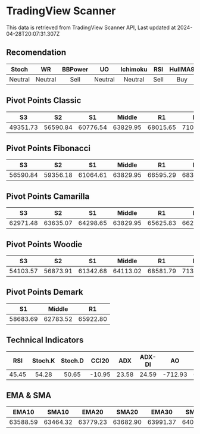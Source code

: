 # TradingView Scanner
This data is retrieved from TradingView Scanner API, Last updated at 2024-04-28T20:07:31.307Z

## Recomendation
| Stoch | WR | BBPower | UO | Ichimoku | RSI | HullMA9 |
| :---: | :---: | :---: | :---: | :---: | :---: | :---: |
| Neutral | Neutral | Sell | Neutral | Neutral | Sell | Buy |

## Pivot Points Classic
| S3 | S2 | S1 | Middle | R1 | R2 | R3 |
| :---: | :---: | :---: | :---: | :---: | :---: | :---: |
| 49351.73 | 56590.84 | 60776.54 | 63829.95 | 68015.65 | 71069.06 | 78308.17 |

## Pivot Points Fibonacci
| S3 | S2 | S1 | Middle | R1 | R2 | R3 |
| :---: | :---: | :---: | :---: | :---: | :---: | :---: |
| 56590.84 | 59356.18 | 61064.61 | 63829.95 | 66595.29 | 68303.72 | 71069.06 |

## Pivot Points Camarilla
| S3 | S2 | S1 | Middle | R1 | R2 | R3 |
| :---: | :---: | :---: | :---: | :---: | :---: | :---: |
| 62971.48 | 63635.07 | 64298.65 | 63829.95 | 65625.83 | 66289.41 | 66953.00 |

## Pivot Points Woodie
| S3 | S2 | S1 | Middle | R1 | R2 | R3 |
| :---: | :---: | :---: | :---: | :---: | :---: | :---: |
| 54103.57 | 56873.91 | 61342.68 | 64113.02 | 68581.79 | 71352.13 | 75820.90 |

## Pivot Points Demark
| S1 | Middle | R1 |
| :---: | :---: | :---: |
| 58683.69 | 62783.52 | 65922.80 |

## Technical Indicators
| RSI | Stoch.K | Stoch.D | CCI20 | ADX | ADX-DI | AO | Mom | MACD | MACD | W.R | HullMA9 |
| :---: | :---: | :---: | :---: | :---: | :---: | :---: | :---: | :---: | :---: | :---: | :---: |
| 45.45 | 54.28 | 50.65 | -10.95 | 23.58 | 24.59 | -712.93 | 681.88 | -302.34 | -384.42 | -36.55 | 63621.82 |

## EMA & SMA
| EMA10 | SMA10 | EMA20 | SMA20 | EMA30 | SMA30 | EMA50 | SMA50 | EMA100 | SMA100 | EMA200 | SMA200 |
| :---: | :---: | :---: | :---: | :---: | :---: | :---: | :---: | :---: | :---: | :---: | :---: |
| 63588.59 | 63464.32 | 63779.23 | 63682.90 | 63991.37 | 64084.16 | 64300.28 | 64752.39 | 64976.76 | 64529.86 | 65389.78 | 66820.11 |